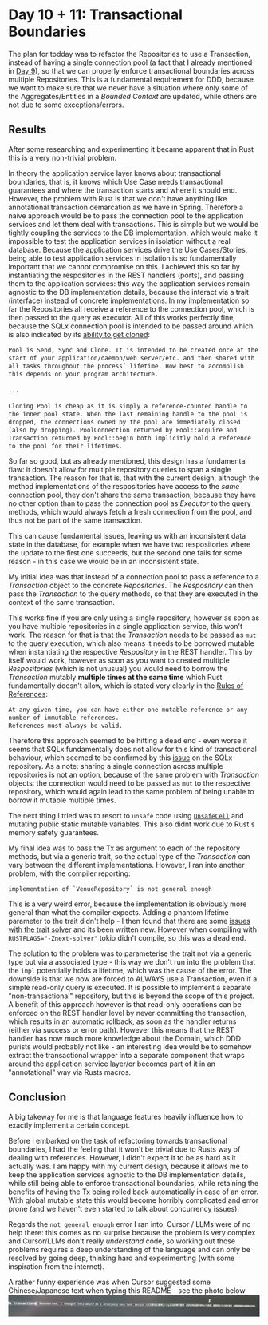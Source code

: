 # Day 10 + 11: Transactional Boundaries

The plan for todday was to refactor the Repositories to use a Transaction, instead of having a single connection pool (a fact that I already mentioned in [Day 9](../day9/README.md)), so that we can properly enforce transactional boundaries across multiple Repositories. This is a fundamental requirement for DDD, because we want to make sure that we never have a situation where only some of the Aggregates/Entities in a *Bounded Context* are updated, while others are not due to some exceptions/errors.

## Results
After some researching and experimenting it became apparent that in Rust this is a very non-trivial problem.

In theory the application service layer knows about transactional boundaries, that is, it knows which Use Case needs transactional guarantees and where the transaction starts and where it should end. However, the problem with Rust is that we don't have anything like annotational transaction demarcation as we have in Spring. Therefore a naive approach would be to 
pass the connection pool to the application services and let them deal with transactions. This is simple but we would be tightly coupling the services to the DB implementation, which would make it impossible to test the application services in isolation without a real database. Because the application services drive the Use Cases/Stories, being able to test application services in isolation is so fundamentally important that we cannot compromise on this. I achieved this so far by instantiating the respositories in the REST handlers (ports), and passing them to the application services: this way the application services remain agnostic to the DB implementation details, because the interact via a trait (interface) instead of concrete implementations. In my implementation so far the Repositories all receive a reference to the connection pool, which is then passed to the query as executor. All of this works perfectly fine, because the SQLx connection pool is intended to be passed around which is also indicated by its [ability to get cloned](https://docs.rs/sqlx/latest/sqlx/pool/struct.Pool.html):

```
Pool is Send, Sync and Clone. It is intended to be created once at the start of your application/daemon/web server/etc. and then shared with all tasks throughout the process’ lifetime. How best to accomplish this depends on your program architecture.

... 

Cloning Pool is cheap as it is simply a reference-counted handle to the inner pool state. When the last remaining handle to the pool is dropped, the connections owned by the pool are immediately closed (also by dropping). PoolConnection returned by Pool::acquire and Transaction returned by Pool::begin both implicitly hold a reference to the pool for their lifetimes.
```

So far so good, but as already mentioned, this design has a fundamental flaw: it doesn't allow for multiple repository queries to span a single transaction. The reason for that is, that with the current design, although the method implementations of the respositories have access to the *same* connection pool, they don't share the same transaction, because they have no other option than to pass the connection pool as *Executor* to the query methods, which would always fetch a fresh connection from the pool, and thus not be part of the same transaction.

This can cause fundamental issues, leaving us with an inconsistent data state in the database, for example when we have two respositories where the update to the first one succeeds, but the second one fails for some reason - in this case we would be in an inconsistent state.

My initial idea was that instead of a connection pool to pass a reference to a *Transaction* object to the concrete *Repositories*. The *Respository* can then pass the *Transaction* to the query methods, so that they are executed in the context of the same transaction. 

This works fine if you are only using a single repository, however as soon as you have multiple repositories in a single application service, this won't work. The reason for that is that the *Transaction* needs to be passed as ```mut``` to the query execution, which also means it needs to be borrowed mutable when instantiating the respective *Respository*  in the REST handler. This by itself would work, however as soon as you want to created multiple *Respositories* (which is not unusual) you would need to borrow the *Transaction* mutably **multiple times at the same time** which Rust fundamentally doesn't allow, which is stated very clearly in the [Rules of References](https://doc.rust-lang.org/book/ch04-02-references-and-borrowing.html#the-rules-of-references):

```
At any given time, you can have either one mutable reference or any number of immutable references.
References must always be valid.
```

Therefore this approach seemed to be hitting a dead end - even worse it seems that SQLx fundamentally does not allow for this kind of transactional behaviour, which seemed to be confirmed by this [issue](https://github.com/launchbadge/sqlx/issues/2312) on the SQLx repository. As a note: sharing a single connection across multiple repositories is not an option, because of the same problem with *Transaction* objects: the connection would need to be passed as ```mut``` to the respective repository, which would again lead to the same problem of being unable to borrow it mutable multiple times.

The next thing I tried was to resort to `unsafe` code using [`UnsafeCell`](https://doc.rust-lang.org/std/cell/struct.UnsafeCell.html) and mutating public static mutable variables. This also didnt work due to Rust's memory safety guarantees.

My final idea was to pass the Tx as argument to each of the repository methods, but via a generic trait, so the actual type of the *Transaction* can vary between the different implementations. However, I ran into another problem, with the compiler reporting:

```
implementation of `VenueRepository` is not general enough
```

This is a very weird error, because the implementation is obviously more general than what the compiler expects. Adding a phantom lifetime parameter to the trait didn't help - I then found that there are some [issues with the trait solver](https://github.com/rust-lang/rust/issues/101794) and its been written new. However when compiling with `RUSTFLAGS="-Znext-solver"` tokio didn't compile, so this was a dead end.

The solution to the problem was to parameterise the trait not via a generic type but via a associated type - this way we don't run into the problem that the `impl` potentially holds a lifetime, which was the cause of the error. The downside is that we now are forced to ALWAYS use a Transaction, even if a simple read-only query is executed. It is possible to implement a separate "non-transactional" repository, but this is beyond the scope of this project. A benefit of this approach however is that read-only operations can be enforced on the REST handler level by never committing the transaction, which results in an automatic rollback, as soon as the handler returns (either via success or error path). However this means that the REST handler has now much more knowledge about the Domain, which DDD purists would probably not like - an interesting idea would be to somehow extract the transactional wrapper into a separate component that wraps around the application service layer/or becomes part of it in an "annotational" way via Rusts macros.


## Conclusion
A big takeway for me is that language features heavily influence how to exactly implement a certain concept. 

Before I embarked on the task of refactoring towards transactional boundaries, I had the feeling that it won't be trivial due to Rusts way of dealing with references. However, I didn't expect it to be as hard as it actually was. I am happy with my current design, because it allows me to keep the application services agnostic to the DB implementation details, while still being able to enforce transactional boundaries, while retaining the benefits of having the Tx being rolled back automatically in case of an error. With global mutable state this would become horribly complicated and error prone (and we haven't even started to talk about concurrency issues).

Regards the `not general enough` error I ran into, Cursor / LLMs were of no help there: this comes as no surprise because the problem is very complex and Cursor/LLMs don't really *understand* code, so working out those problems requires a deep understanding of the language and can only be resolved by going deep, thinking hard and experimenting (with some inspiration from the internet).

A rather funny experience was when Cursor suggested some Chinese/Japanese text when typing this README - see the photo below
![Cursor speaking Chinese](cursor_chinese.jpg "Cursor speaking Chinese")
